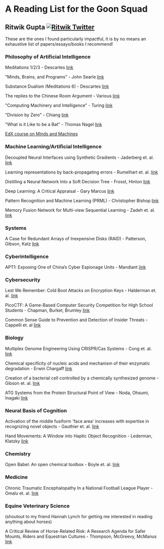# A Reading List for the Goon Squad

[1.1]: http://i.imgur.com/tXSoThF.png (twitter icon with padding)
[1]: https://twitter.com/Ritwik_G

## Ritwik Gupta [![Ritwik Twitter][1.1]][1]
These are the ones I found particularly impactful, it is by no means an exhaustive list of papers/essays/books I recommend!

### Philosophy of Artificial Intelligence

Meditations 1/2/3 - Descartes [link](http://www.wright.edu/~charles.taylor/descartes/mede.html)

"Minds, Brains, and Programs" - John Searle [link](http://cogprints.org/7150/1/10.1.1.83.5248.pdf)

Substance Dualism (Meditations 6) - Descartes [link](http://www.wright.edu/~charles.taylor/descartes/mede.html)

The replies to the Chinese Room Argument - Various [link](https://plato.stanford.edu/entries/chinese-room/#4)

"Computing Machinery and Intelligence" - Turing [link](https://www.csee.umbc.edu/courses/471/papers/turing.pdf)

"Division by Zero" - Chiang [link](http://www-bcf.usc.edu/~russ813/chiang-division-by-zero.pdf)

"What is it Like to be a Bat" - Thomas Nagel [link](https://organizations.utep.edu/portals/1475/nagel_bat.pdf)

[EdX course on Minds and Machines](https://www.edx.org/course/minds-machines-mitx-24-09x)


### Machine Learning/Artificial Intelligence

Decoupled Neural Interfaces using Synthetic Gradients - Jaderberg et. al. [link](https://arxiv.org/abs/1608.05343)

Learning representations by back-propagating errors - Rumelhart et. al. [link](https://www.iro.umontreal.ca/~vincentp/ift3395/lectures/backprop_old.pdf)

Distilling a Neural Network Into a Soft Decision Tree - Frosst, Hinton [link](https://arxiv.org/abs/1711.09784)

Deep Learning: A Critical Appraisal - Gary Marcus [link](https://arxiv.org/abs/1801.00631)

Pattern Recognition and Machine Learning (PRML) - Christopher Bishop [link](http://users.isr.ist.utl.pt/~wurmd/Livros/school/Bishop%20-%20Pattern%20Recognition%20And%20Machine%20Learning%20-%20Springer%20%202006.pdf)

Memory Fusion Network for Multi-view Sequential Learning - Zadeh et. al. [link](https://arxiv.org/abs/1802.00927)

### Systems

A Case for Redundant Arrays of Inexpensive Disks (RAID) - Patterson, Gibson, Katz [link](http://www-inst.eecs.berkeley.edu/~cs61c/resources/Patterson88.pdf)

### Cyberintelligence

APT1: Exposing One of China’s Cyber Espionage Units - Mandiant [link](https://www.fireeye.com/content/dam/fireeye-www/services/pdfs/mandiant-apt1-report.pdf)

### Cybersecurity

Lest We Remember: Cold Boot Attacks on Encryption Keys - Halderman et. al. [link](https://jhalderm.com/pub/papers/coldboot-sec08.pdf)

PicoCTF: A Game-Based Computer Security Competition for High School Students - Chapman, Burket, Brumley [link](https://www.usenix.org/system/files/conference/3gse14/3gse14-chapman.pdf)

Common Sense Guide to Prevention and Detection of Insider Threats - Cappelli et. al [link](https://resources.sei.cmu.edu/asset_files/whitepaper/2009_019_001_50285.pdf)

### Biology

Multiplex Genome Engineering Using CRISPR/Cas Systems - Cong et. al. [link](https://www.ncbi.nlm.nih.gov/pmc/articles/PMC3795411/)

Chemical specificity of nucleic acids and mechanism of their enzymatic degradation - Erwin Chargaff [link](http://biology.hunter.cuny.edu/molecularbio/Class%20Materials%20Fall%202013%20Biol203/Papers%20to%20read%20when%20assigned/2.%20Chargaff/Chargaff.pdf)

Creation of a bacterial cell controlled by a chemically synthesized genome - Gibson et. al. [link](https://2010.igem.org/wiki/images/e/ec/Ventersyntheticcell.pdf)

ATG Systems from the Protein Structural Point of View - Noda, Ohsumi, Inagaki [link](https://pubs.acs.org/doi/full/10.1021/cr800459r)

### Neural Basis of Cognition

Activation of the middle fusiform 'face area' increases with expertise in recognizing novel objects - Gauthier et. al. [link]( http://www.biac.duke.edu/education/courses/spring03/cogdev/readings/I.%20Gauthier%20et%20al%20(1999).pdf)

Hand Movements: A Window into Haptic Object Recognition - Lederman, Klatzky [link](http://citeseerx.ist.psu.edu/viewdoc/download?doi=10.1.1.385.7620&rep=rep1&type=pdf)

### Chemistry

Open Babel: An open chemical toolbox - Boyle et. al. [link](https://link.springer.com/article/10.1186/1758-2946-3-33)

### Medicine

Chronic Traumatic Encephalopathy In a National Football League Player - Omalu et. al. [link](http://www.jeannemarielaskas.com/wp-content/uploads/2015/10/CTE-NFL-part-1.pdf)

### Equine Veterinary Science
(shoutout to my friend Hannah Lynch for getting me interested in reading anything about horses)

A Critical Review of Horse-Related Risk: A Research Agenda for Safer Mounts, Riders and Equestrian Cultures - Thompson, McGreevy, McManus [link](www.mdpi.com/2076-2615/5/3/0372/pdf)
